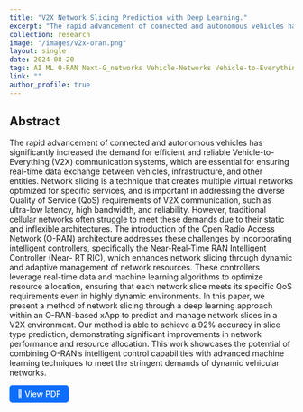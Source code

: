 ```yaml
---
title: "V2X Network Slicing Prediction with Deep Learning."
excerpt: "The rapid advancement of connected and autonomous vehicles has significantly increased the demand for efficient and reliable Vehicle-to-Everything (V2X) communication systems, which are essential for ensuring real-time data exchange between vehicles, infrastructure, and other entities. Network slicing is a technique that creates multiple virtual networks optimized for specific services, and is important in addressing the diverse Quality of Service (QoS) requirements of V2X communication, such as ultra-low latency, high bandwidth, and reliability. However, traditional cellular networks often struggle to meet these demands due to their static and inflexible architectures. The introduction of the Open Radio Access Network (O-RAN) architecture addresses these challenges by incorporating intelligent controllers, specifically the Near-Real-Time RAN Intelligent Controller (Near- RT RIC), which enhances network slicing through dynamic and adaptive management of network resources."
collection: research
image: "/images/v2x-oran.png"
layout: single
date: 2024-08-20
tags: AI ML O-RAN Next-G_networks Vehicle-Networks Vehicle-to-Everything (V2X)
link: ""
author_profile: true
---
```


## Abstract 

The rapid advancement of connected and autonomous vehicles has significantly increased the demand for efficient and reliable Vehicle-to-Everything (V2X) communication systems, which are essential for ensuring real-time data exchange between vehicles, infrastructure, and other entities. Network slicing is a technique that creates multiple virtual networks optimized for specific services, and is important in addressing the diverse Quality of Service (QoS) requirements of V2X communication, such as ultra-low latency, high bandwidth, and reliability. However, traditional cellular networks often struggle to meet these demands due to their static and inflexible architectures. The introduction of the Open Radio Access Network (O-RAN) architecture addresses these challenges by incorporating intelligent controllers, specifically the Near-Real-Time RAN Intelligent Controller (Near- RT RIC), which enhances network slicing through dynamic and adaptive management of network resources. These controllers leverage real-time data and machine learning algorithms to optimize resource allocation, ensuring that each network slice meets its specific QoS requirements even in highly dynamic environments. In this paper, we present a method of network slicing through a deep learning approach within an O-RAN-based xApp to predict and manage network slices in a V2X environment. Our method is able to achieve a 92% accuracy in slice type prediction, demonstrating significant improvements in network performance and resource allocation. This work showcases the potential of combining O-RAN’s intelligent control capabilities with advanced machine learning techniques to meet the stringent demands of dynamic vehicular networks. 

<a href="/files/Network_Slice_ORAN.pdf" target="_blank" style="display: inline-block; padding: 0.5em 1em; color: white; background-color: #0d6efd; border-radius: 5px; text-decoration: none; font-weight: 500;">
  📄 View PDF
</a>